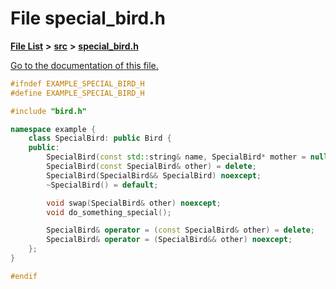 
# File special\_bird.h

[**File List**](files.md) **>** [**src**](dir_68267d1309a1af8e8297ef4c3efbcdba.md) **>** [**special\_bird.h**](special__bird_8h.md)

[Go to the documentation of this file.](special__bird_8h.md) 


````cpp
#ifndef EXAMPLE_SPECIAL_BIRD_H
#define EXAMPLE_SPECIAL_BIRD_H

#include "bird.h"

namespace example {
    class SpecialBird: public Bird {
    public:
        SpecialBird(const std::string& name, SpecialBird* mother = nullptr, SpecialBird* father = nullptr);
        SpecialBird(const SpecialBird& other) = delete;
        SpecialBird(SpecialBird&& SpecialBird) noexcept;
        ~SpecialBird() = default;

        void swap(SpecialBird& other) noexcept;
        void do_something_special();

        SpecialBird& operator = (const SpecialBird& other) = delete;
        SpecialBird& operator = (SpecialBird&& other) noexcept;
    };
}

#endif
````

